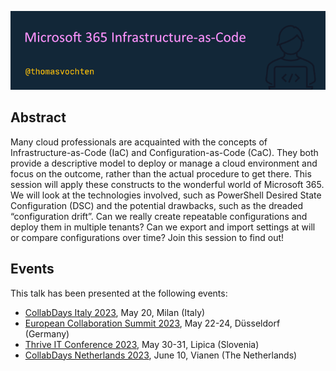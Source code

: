 ![Microsoft 365 Infrastructure-as-Code](m365-infrastructure-as-code.png)

## Abstract

Many cloud professionals are acquainted with the concepts of Infrastructure-as-Code (IaC) and Configuration-as-Code (CaC). They both provide a descriptive model to deploy or manage a cloud environment and focus on the outcome, rather than the actual procedure to get there. This session will apply these constructs to the wonderful world of Microsoft 365. We will look at the technologies involved, such as PowerShell Desired State Configuration (DSC) and the potential drawbacks, such as the dreaded “configuration drift”. Can we really create repeatable configurations and deploy them in multiple tenants? Can we export and import settings at will or compare configurations over time? Join this session to find out!

## Events

This talk has been presented at the following events:

- [CollabDays Italy 2023](https://www.collabdays.org/2023-italy/), May 20, Milan (Italy)
- [European Collaboration Summit 2023](https://collabsummit.eu/), May 22-24, Düsseldorf (Germany)
- [Thrive IT Conference 2023](https://thriveconf.com/), May 30-31, Lipica (Slovenia)
- [CollabDays Netherlands 2023](https://www.collabdays.org/2023-nl/), June 10, Vianen (The Netherlands)